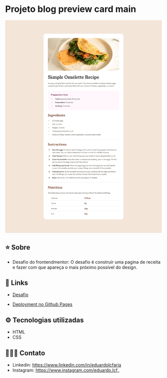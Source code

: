 # Projeto blog preview card main


![Alt text](./src/design/desktop-design.jpg)


## ⭐ Sobre
 - Desafio do frontendmentor: O desafio é construir uma pagina de receita e fazer com que apareça o mais próximo possível do design.

 ## 🔗 Links
 
  - <a href= https://www.frontendmentor.io/challenges/recipe-page-KiTsR8QQKm target="_blank"> Desafio</a>

 - <a href= https://eduardolcfaria.github.io/recipe-page-main/ target="_blank"> Deployment no Github Pages</a>
 
 

## ⚙️ Tecnologias utilizadas

- HTML
- CSS

## 🧑🏻‍💻 Contato
- Linkedin: https://www.linkedin.com/in/eduardolcfaria
- Instagram: https://www.instagram.com/eduardo.lcf_
